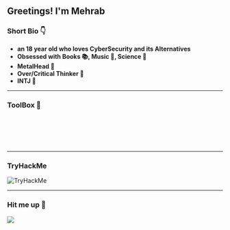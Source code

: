 
## Greetings! I'm Mehrab

### Short Bio :point_down:

* **an 18 year old who loves CyberSecurity and its Alternatives**
* **Obsessed with Books :books:, Music :musical_note:, Science :dna:**
* **MetalHead :metal:**
* **Over/Critical Thinker :brain:**
* **INTJ :owl:**

---
### ToolBox :toolbox:
![<Python>](https://img.shields.io/badge/Python-black?style=red&logo=Python&logoColor=#4584b6) ![<PHP>](https://img.shields.io/badge/Php-black?style=red&logo=Php&logoColor=#8993be) ![<Bash>](https://img.shields.io/badge/Bash-black?style=red&logo=Gnubash&logoColor=white)  
![<HTML>](https://img.shields.io/badge/HTML-black?style=red&logo=HTML5&logoColor=#e34c26) ![<CSS>](https://img.shields.io/badge/CSS-black?style=red&logo=CSS3&logoColor=blue) ![<JavaScript>](https://img.shields.io/badge/JavaScript-black?style=red&logo=JavaScript&logoColor=yellow)  
![<CSharp>](https://img.shields.io/badge/CSharp-black?style=red&logo=Csharp&logoColor=purple) ![<Unity>](https://img.shields.io/badge/Unity-black?style=red&logo=Unity&logoColor=white) ![<Aseprite>](https://img.shields.io/badge/Aseprite-black?style=red&logo=Aseprite&logoColor=white)  
![<AutoCAD>](https://img.shields.io/badge/AutoCAD-black?style=red&logo=Autodesk&logoColor=red) ![<PhotoShop>](https://img.shields.io/badge/Photoshop-black?style=red&logo=AdobePhotoshop&logoColor=#58CCED) ![<Excel>](https://img.shields.io/badge/Excel-black?style=green&logo=MicrosoftExcel&logoColor=darkgreen)

---


### TryHackMe

<img src="https://tryhackme-badges.s3.amazonaws.com/3rr0r1088.png" alt="TryHackMe">


---
### Hit me up :call_me_hand:
[<img src="https://img.shields.io/badge/Instagram-red?style=red&logo=Instagram&logoColor=white">](https://instagram.com/bl4ckmenace)  

